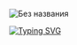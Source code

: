 ![Без названия](https://user-images.githubusercontent.com/58209188/163725821-e6e69968-9b59-426d-8ac3-e64d444aca59.png)


[![Typing SVG](https://readme-typing-svg.herokuapp.com?color=2BF715&background=B081FF00&lines=I'am+Android+Developer)](https://git.io/typing-svg)



